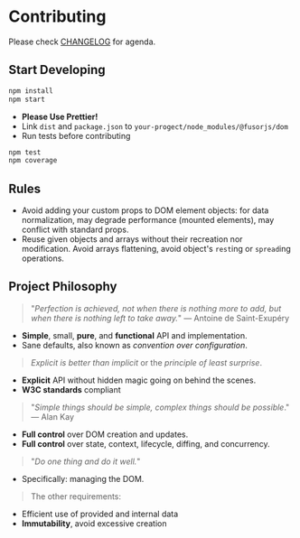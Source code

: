 # Contributing

Please check [CHANGELOG](CHANGELOG.md) for agenda.

## Start Developing

```sh
npm install
npm start
```

- **Please Use Prettier!**
- Link `dist` and `package.json` to `your-progect/node_modules/@fusorjs/dom`
- Run tests before contributing

```sh
npm test
npm coverage
```

## Rules

- Avoid adding your custom props to DOM element objects: for data normalization, may degrade performance (mounted elements), may conflict with standard props.
- Reuse given objects and arrays without their recreation nor modification. Avoid arrays flattening, avoid object's `rest`ing or `spread`ing operations.

## Project Philosophy

> "_Perfection is achieved, not when there is nothing more to add, but when there is nothing left to take away._" ― Antoine de Saint-Exupéry

- **Simple**, small, **pure**, and **functional** API and implementation.
- Sane defaults, also known as _convention over configuration_.

> _Explicit is better than implicit_ or the _principle of least surprise_.

- **Explicit** API without hidden magic going on behind the scenes.
- **W3C standards** compliant

> "_Simple things should be simple, complex things should be possible_." ― Alan Kay

- **Full control** over DOM creation and updates.
- **Full control** over state, context, lifecycle, diffing, and concurrency.

> "_Do one thing and do it well._"

- Specifically: managing the DOM.

> The other requirements:

- Efficient use of provided and internal data
- **Immutability**, avoid excessive creation
